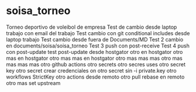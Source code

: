 # soisa_torneo
Torneo deportivo de voleibol de empresa
Test de cambio desde laptop trabajo con email del trabajo
Test cambio con git conditional includes desde laptop trabajo
Test cambio desde fuera de Documents/MD
Test 2 cambio en documents/soisa/soisa_torneo
Test 3 push con post-receive
Test 4 push con post-update
test post-update desde hostgator
otro en hostgator
otro mas en hostgator
otro mas mas en hostgator
otro mas mas mas
otro mas mas mas mas
otro github actions
otro secrets
otro secres uses
otro secret key
otro secret crear credenciales on
otro secret sin -i private.key
otro workflows StrictKey
otro actions desde remoto
otro pull rebase en remoto
otro mas set upstream
